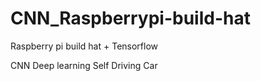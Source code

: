 # CNN_Raspberrypi-build-hat

Raspberry pi build hat + Tensorflow

CNN Deep learning Self Driving Car
